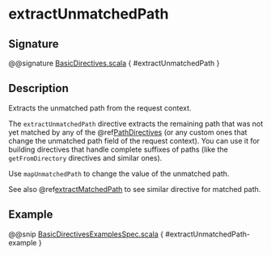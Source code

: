 # extractUnmatchedPath

## Signature

@@signature [BasicDirectives.scala](../../../../../../../../../akka-http/src/main/scala/akka/http/scaladsl/server/directives/BasicDirectives.scala) { #extractUnmatchedPath }

## Description

Extracts the unmatched path from the request context.

The `extractUnmatchedPath` directive extracts the remaining path that was not yet matched by any of the @ref[PathDirectives](../path-directives/index.md)
(or any custom ones that change the unmatched path field of the request context). You can use it for building directives
that handle complete suffixes of paths (like the `getFromDirectory` directives and similar ones).

Use `mapUnmatchedPath` to change the value of the unmatched path.

See also @ref[extractMatchedPath](extractMatchedPath.md#extractmatchedpath) to see similar directive for matched path.

## Example

@@snip [BasicDirectivesExamplesSpec.scala](../../../../../../../test/scala/docs/http/scaladsl/server/directives/BasicDirectivesExamplesSpec.scala) { #extractUnmatchedPath-example }